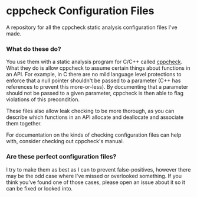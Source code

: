 # cppcheck Configuration Files

A repository for all the cppcheck static analysis configuration files I've made.

### What do these do?

You use them with a static analysis program for C/C++ called [cppcheck](https://github.com/danmar/cppcheck/). What they do is allow cppcheck to assume certain things about functions in an API. For example, in C there are no mild language level protections to enforce that a null pointer shouldn't be passed to a parameter (C++ has references to prevent this more-or-less). By documenting that a parameter should not be passed to a given parameter, cppcheck is then able to flag violations of this precondition.

These files also allow leak checking to be more thorough, as you can describe which functions in an API allocate and deallocate and associate them together.

For documentation on the kinds of checking configuration files can help with, consider checking out cppcheck's manual.

### Are these perfect configuration files?

I try to make them as best as I can to prevent false-positives, however there may be the odd case where I've missed or overlooked something. If you think you've found one of those cases, please open an issue about it so it can be fixed or looked into.
